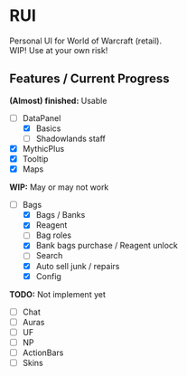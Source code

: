 # RUI
Personal UI for World of Warcraft (retail).  
WIP! Use at your own risk!  

## Features / Current Progress

**(Almost) finished:** Usable  
  
- [ ] DataPanel
  - [x] Basics
  - [ ] Shadowlands staff
- [x] MythicPlus
- [x] Tooltip
- [x] Maps

**WIP:** May or may not work  

- [ ] Bags
  - [x] Bags / Banks
  - [x] Reagent
  - [ ] Bag roles
  - [x] Bank bags purchase / Reagent unlock
  - [ ] Search
  - [x] Auto sell junk / repairs
  - [x] Config

**TODO:** Not implement yet  

- [ ] Chat
- [ ] Auras
- [ ] UF
- [ ] NP
- [ ] ActionBars
- [ ] Skins
